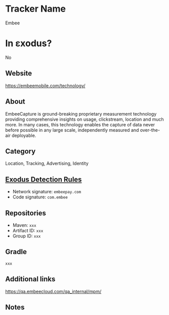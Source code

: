 # Tracker Name
Embee

# In εxodus?
No

## Website
https://embeemobile.com/technology/

## About
EmbeeCapture is ground-breaking proprietary measurement technology providing comprehensive insights on usage, clickstream, location and much more. In many cases, this technology enables the capture of data never before possible in any large scale, independently measured and over-the-air deployable.


## Category
Location, Tracking, Advertising, Identity

## [Exodus Detection Rules](https://exodus-privacy.eu.org)
*   Network signature: `embeepay.com`
*   Code signature: `com.embee`

## Repositories
*   Maven: `xxx`
*   Artifact ID: `xxx`
*   Group ID: `xxx`

## Gradle
`xxx`

## Additional links
https://qa.embeecloud.com/qa_internal/mpm/



## Notes
